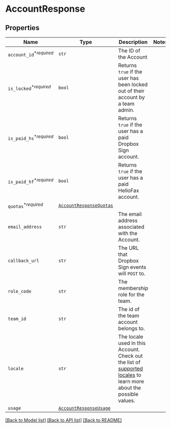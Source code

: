 # AccountResponse



## Properties
Name | Type | Description | Notes
------------ | ------------- | ------------- | -------------
| `account_id`<sup>*_required_</sup> | ```str``` |  The ID of the Account  |  |
| `is_locked`<sup>*_required_</sup> | ```bool``` |  Returns `true` if the user has been locked out of their account by a team admin.  |  |
| `is_paid_hs`<sup>*_required_</sup> | ```bool``` |  Returns `true` if the user has a paid Dropbox Sign account.  |  |
| `is_paid_hf`<sup>*_required_</sup> | ```bool``` |  Returns `true` if the user has a paid HelloFax account.  |  |
| `quotas`<sup>*_required_</sup> | [```AccountResponseQuotas```](AccountResponseQuotas.md) |    |  |
| `email_address` | ```str``` |  The email address associated with the Account.  |  |
| `callback_url` | ```str``` |  The URL that Dropbox Sign events will `POST` to.  |  |
| `role_code` | ```str``` |  The membership role for the team.  |  |
| `team_id` | ```str``` |  The id of the team account belongs to.  |  |
| `locale` | ```str``` |  The locale used in this Account. Check out the list of [supported locales](/api/reference/constants/#supported-locales) to learn more about the possible values.  |  |
| `usage` | [```AccountResponseUsage```](AccountResponseUsage.md) |    |  |

[[Back to Model list]](../README.md#documentation-for-models) [[Back to API list]](../README.md#documentation-for-api-endpoints) [[Back to README]](../README.md)


